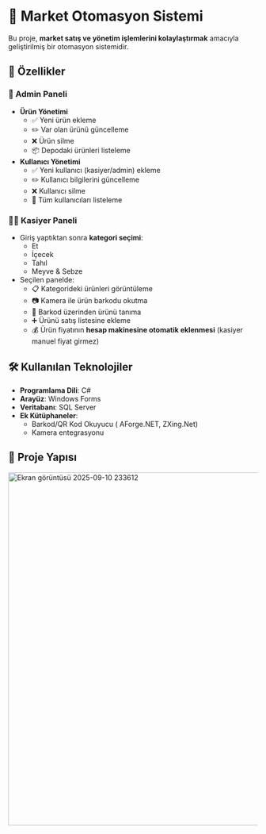 # 🛒 Market Otomasyon Sistemi  

Bu proje, **market satış ve yönetim işlemlerini kolaylaştırmak** amacıyla geliştirilmiş bir otomasyon sistemidir.  

## 🚀 Özellikler  

### 👑 Admin Paneli  
- **Ürün Yönetimi**  
  - ✅ Yeni ürün ekleme  
  - ✏️ Var olan ürünü güncelleme  
  - ❌ Ürün silme  
  - 📦 Depodaki ürünleri listeleme  
- **Kullanıcı Yönetimi**  
  - ✅ Yeni kullanıcı (kasiyer/admin) ekleme  
  - ✏️ Kullanıcı bilgilerini güncelleme  
  - ❌ Kullanıcı silme  
  - 👥 Tüm kullanıcıları listeleme  

### 👨‍💼 Kasiyer Paneli  
- Giriş yaptıktan sonra **kategori seçimi**:  
  - Et  
  - İçecek  
  - Tahıl  
  - Meyve & Sebze  
- Seçilen panelde:  
  - 📋 Kategorideki ürünleri görüntüleme  
  - 📷 Kamera ile ürün barkodu okutma  
  - 🔎 Barkod üzerinden ürünü tanıma  
  - ➕ Ürünü satış listesine ekleme  
  - 💰 Ürün fiyatının **hesap makinesine otomatik eklenmesi** (kasiyer manuel fiyat girmez)  

## 🛠️ Kullanılan Teknolojiler  
- **Programlama Dili**: C#  
- **Arayüz**: Windows Forms   
- **Veritabanı**: SQL Server  
- **Ek Kütüphaneler**:  
  - Barkod/QR Kod Okuyucu ( AForge.NET, ZXing.Net)  
  - Kamera entegrasyonu  

## 📂 Proje Yapısı  


<img width="999" height="712" alt="Ekran görüntüsü 2025-09-10 233612" src="https://github.com/user-attachments/assets/7923ce8e-ec4e-464b-9796-671be684bade" />


